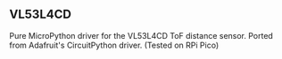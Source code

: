 ## VL53L4CD

Pure MicroPython driver for the VL53L4CD ToF distance sensor. Ported from Adafruit's CircuitPython driver. (Tested on RPi Pico)

